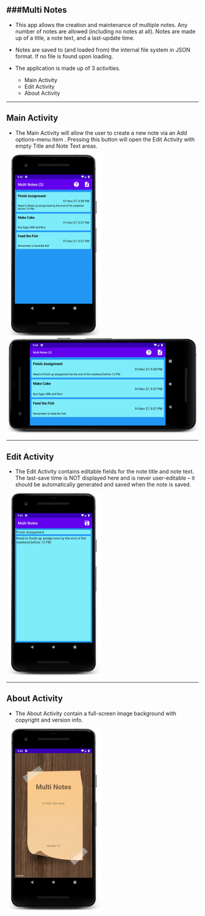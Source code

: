 ###Multi Notes
---
- This app allows the creation and maintenance of multiple notes. Any number of notes are allowed (including no
notes at all). Notes are made up of a title, a note text, and a last-update time.

- Notes are saved to (and loaded from) the internal file system in JSON format. If no file is found upon
loading.

- The application is made up of 3 activities.
  - Main Activity
  - Edit Activity
  - About Activity
---
## Main Activity
- The Main Activity will allow the user to create a new note via an Add options-menu item . Pressing this button will open the Edit Activity with empty Title and Note Text areas.
<img src="https://github.com/allanzguan/MultiNotes/blob/main/screenshot/device-2020-11-27-214247.png" width="250">
<img src="https://github.com/allanzguan/MultiNotes/blob/main/screenshot/device-2020-11-27-214342.png" height="250">

---
## Edit Activity
- The Edit Activity contains editable fields for the note title and note text. The last-save time is NOT displayed here and is never user-editable – it should be automatically generated and saved when the note is saved.
<img src="https://github.com/allanzguan/MultiNotes/blob/main/screenshot/device-2020-11-27-214429.png" width="250">

---
## About Activity
- The About Activity contain a full-screen image background with copyright and version info.
<img src="https://github.com/allanzguan/MultiNotes/blob/main/screenshot/device-2020-11-27-214457.png" width="250">

